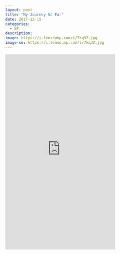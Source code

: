 ```yaml
---
layout: post
title: "My Journey So Far"
date: 2017-12-15
categories:
  - EP
description: 
image: https://i.lensdump.com/i/7kq3Z.jpg
image-sm: https://i.lensdump.com/i/7kq3Z.jpg
---
```


<iframe style="border: 0; width: 350px; height: 621px;" src="https://bandcamp.com/EmbeddedPlayer/album=1613626555/size=large/bgcol=ffffff/linkcol=0687f5/transparent=true/" seamless><a href="http://justinalfonso.bandcamp.com/album/my-journey-so-far-ep">My Journey So Far EP by Justin Alfonso</a></iframe>


